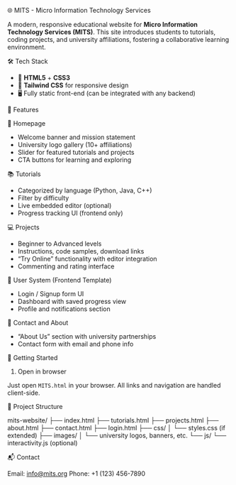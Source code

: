 🌐 MITS - Micro Information Technology Services

A modern, responsive educational website for **Micro Information Technology Services (MITS)**. This site introduces students to tutorials, coding projects, and university affiliations, fostering a collaborative learning environment.

 🛠️ Tech Stack

* 🧩 **HTML5** + **CSS3**
* 🎨 **Tailwind CSS** for responsive design
* 🖥️ Fully static front-end (can be integrated with any backend)


📌 Features

 🌟 Homepage

* Welcome banner and mission statement
* University logo gallery (10+ affiliations)
* Slider for featured tutorials and projects
* CTA buttons for learning and exploring

 📚 Tutorials

* Categorized by language (Python, Java, C++)
* Filter by difficulty
* Live embedded editor (optional)
* Progress tracking UI (frontend only)

 💻 Projects

* Beginner to Advanced levels
* Instructions, code samples, download links
* “Try Online” functionality with editor integration
* Commenting and rating interface

 👤 User System (Frontend Template)

* Login / Signup form UI
* Dashboard with saved progress view
* Profile and notifications section

 📨 Contact and About

* “About Us” section with university partnerships
* Contact form with email and phone info

🚀 Getting Started

1. Open in browser

Just open `MITS.html` in your browser. All links and navigation are handled client-side.

 📁 Project Structure

mits-website/
├── index.html
├── tutorials.html
├── projects.html
├── about.html
├── contact.html
├── login.html
├── css/
│   └── styles.css (if extended)
├── images/
│   └── university logos, banners, etc.
└── js/
    └── interactivity.js (optional)

📬 Contact

Email: [info@mits.org](mailto:info@mits.org)
Phone: +1 (123) 456-7890
